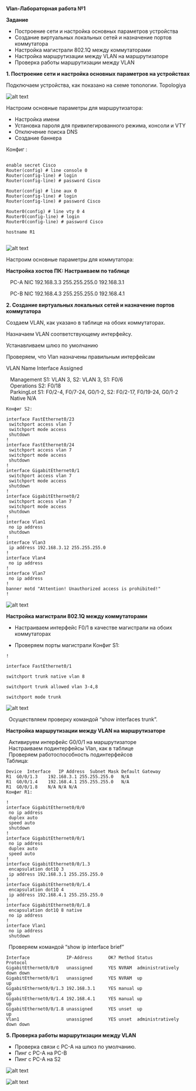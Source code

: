 **Vlan-Лабораторная работа №1**

**Задание**

- Построение сети и настройка основных параметров устройства  
- Создание виртуальных локальных сетей и назначение портов коммутатора  
- Настройка магистрали 802.1Q между коммутаторами  
- Настройка маршрутизации между VLAN на маршрутизаторе  
- Проверка работы маршрутизации между VLAN  

**1. Построение сети и настройка основных параметров на устройствах**

Подключаем устройства, как показано на схеме топологии. Topologiya


![alt text](Topologiya.png)



Настроим основные параметры для маршрутизатора:



- Настройка имени
- Установка пароля для привилегированного режима, консоли и VTY
- Отключение поиска DNS
- Создание баннера

Конфиг :
```

enable secret Cisco
Router(config) # line console 0
Router(config-line) # login
Router(config-line) # password Cisco 

Router(config) # line aux 0
Router(config-line) # login
Router(config-line) # password Cisco 

Router0(config) # line vty 0 4
Router0(config-line) # login
Router0(config-line) # password Cisco 

hostname R1


```

![alt text](R1.JPG)




Настроим основные параметры для коммутатора:


**Настройка хостов ПК: Настраиваем по таблице**

` ` PC-A    NIC 192.168.3.3 255.255.255.0   192.168.3.1

` ` PC-B    NIC 192.168.4.3 255.255.255.0   192.168.4.1

**2. Создание виртуальных локальных сетей и назначение портов коммутатора**

Создаем VLAN, как указано в таблице на обоих коммутаторах.  

Назначаем VLAN соответствующему интерфейсу.  

Устанавливаем шлюз по умолчанию  

Проверяем, что Vlan назначены правильным интерфейсам  

VLAN	Name	Interface Assigned  

` `	Management	S1: VLAN 3, S2: VLAN 3, S1: F0/6  
` `	Operations	S2: F0/18  
` `	ParkingLot	S1: F0/2-4, F0/7-24, G0/1-2, S2: F0/2-17, F0/19-24, G0/1-2  
` `	Native	N/A  

```
Конфиг S2: 

interface FastEthernet0/23
 switchport access vlan 7
 switchport mode access
 shutdown
!
interface FastEthernet0/24
 switchport access vlan 7
 switchport mode access
 shutdown
!
interface GigabitEthernet0/1
 switchport access vlan 7
 switchport mode access
 shutdown
!
interface GigabitEthernet0/2
 switchport access vlan 7
 switchport mode access
 shutdown
!
interface Vlan1
 no ip address
 shutdown
!
interface Vlan3
 ip address 192.168.3.12 255.255.255.0
!
interface Vlan4
 no ip address
!
interface Vlan7
 no ip address
!
banner motd "Attention! Unauthorized access is prohibited!"
!

```


![alt text](S2.JPG)

**Настройка магистрали 802.1Q между коммутаторами**

- Настраиваем интерфейс F0/1 в качестве магистрали на обоих коммутаторах

- Проверяем порты магистрали Конфиг S1:

```
!

interface FastEthernet0/1  

switchport trunk native vlan 8  

switchport trunk allowed vlan 3-4,8  

switchport mode trunk  

```

![alt text](S1.JPG)


` `Осуществляем проверку командой “show interfaces trunk”.

**Настройка маршрутизации между VLAN на маршрутизаторе**

` `Активируем интерфейс G0/0/1 на маршрутизаторе  
` `Настраиваем подинтерфейсы Vlan, как в таблице  
` `Проверяем работоспособность подинтерфейсов  
Таблица:  
```
Device	Interface	IP Address	Subnet Mask	Default Gateway
R1	G0/0/1.3	192.168.3.1	255.255.255.0	N/A
R1	G0/0/1.4	192.168.4.1	255.255.255.0	N/A
R1	G0/0/1.8	N/A	N/A	N/A
Конфиг R1:

!
interface GigabitEthernet0/0/0
 no ip address
 duplex auto
 speed auto
 shutdown
!
interface GigabitEthernet0/0/1
 no ip address
 duplex auto
 speed auto
!
interface GigabitEthernet0/0/1.3
 encapsulation dot1Q 3
 ip address 192.168.3.1 255.255.255.0
!
interface GigabitEthernet0/0/1.4
 encapsulation dot1Q 4
 ip address 192.168.4.1 255.255.255.0
!
interface GigabitEthernet0/0/1.8
 encapsulation dot1Q 8 native
 no ip address
!
interface Vlan1
 no ip address
 shutdown

```




` `Проверяем командой “show ip interface brief”
```
Interface              IP-Address      OK? Method Status                Protocol   
GigabitEthernet0/0/0   unassigned      YES NVRAM  administratively down down   
GigabitEthernet0/0/1   unassigned      YES NVRAM  up                    up   
GigabitEthernet0/0/1.3 192.168.3.1     YES manual up                    up   
GigabitEthernet0/0/1.4 192.168.4.1     YES manual up                    up   
GigabitEthernet0/0/1.8 unassigned      YES unset  up                    up   
Vlan1                  unassigned      YES unset  administratively down down  
```

**5. Проверка работы маршрутизации между VLAN**

- Проверка связи с PC-A на шлюз по умолчанию.  
- Пинг с PC-A на PC-B  
- Пинг с PC-A на S2  


![alt text](pingPC-A.JPG)  


![alt text](pingPC-B.JPG)  

